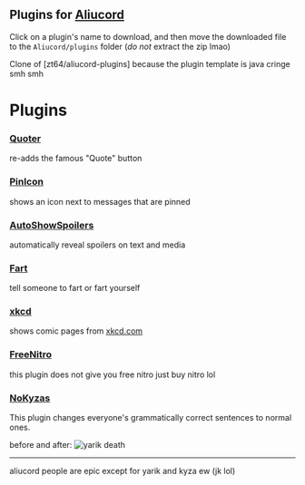 ## Plugins for [Aliucord](https://github.com/Aliucord)

Click on a plugin's name to download, and then move the downloaded file to the `Aliucord/plugins`
folder (*do not* extract the zip lmao)

Clone of [zt64/aliucord-plugins] because the plugin template is java cringe smh smh

# Plugins 

### [Quoter](https://github.com/ItzOnlyAnimal/AliuPlugins/raw/builds/Quoter.zip)
re-adds the famous "Quote" button

### [PinIcon](https://github.com/ItzOnlyAnimal/AliuPlugins/raw/builds/PinIcon.zip)
shows an icon next to messages that are pinned

### [AutoShowSpoilers](https://github.com/ItzOnlyAnimal/AliuPlugins/raw/builds/AutoShowSpoilers.zip)
automatically reveal spoilers on text and media

### [Fart](https://github.com/ItzOnlyAnimal/AliuPlugins/raw/builds/Fart.zip)
tell someone to fart or fart yourself

### [xkcd](https://github.com/ItzOnlyAnimal/AliuPlugins/raw/builds/xkcd.zip)
shows comic pages from [xkcd.com](https://xkcd.com)

### [FreeNitro](https://github.com/ItzOnlyAnimal/AliuPlugins/raw/builds/FreeNitro.zip)
this plugin does not give you free nitro just buy nitro lol

### [NoKyzas](https://github.com/ItzOnlyAnimal/AliuPlugins/raw/builds/NoKyzas.zip)
This plugin changes everyone's grammatically correct sentences to normal ones.

before and after:
![yarik death](https://i.imgur.com/nZZL0se.png)

---
aliucord people are epic except for yarik and kyza ew (jk lol)
